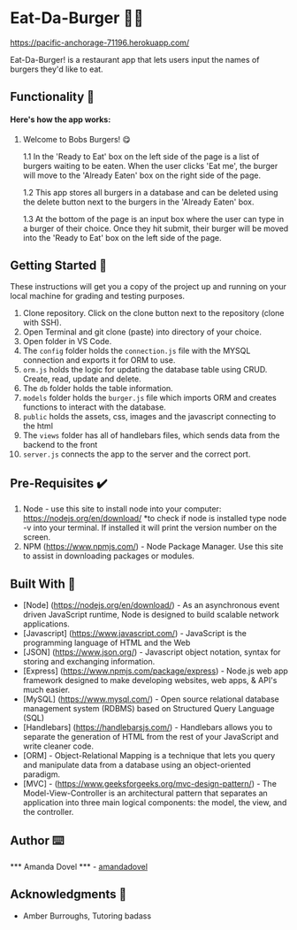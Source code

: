 # Eat-Da-Burger 🍔🍟
https://pacific-anchorage-71196.herokuapp.com/

Eat-Da-Burger! is a restaurant app that lets users input the names of burgers they'd like to eat.

## Functionality 💪
#### Here's how the app works: 
1. Welcome to Bobs Burgers! 😋

    1.1 In the 'Ready to Eat' box on the left side of the page is a list of burgers waiting to be eaten. When the user clicks 'Eat me', the burger will move to the 'Already Eaten' box on the right side of the page.

    1.2 This app stores all burgers in a database and can be deleted using the delete button next to the burgers in the 'Already Eaten' box.

    1.3 At the bottom of the page is an input box where the user can type in a burger of their choice. Once they hit submit, their burger will be moved into the 'Ready to Eat' box on the left side of the page. 

## Getting Started 🏁

These instructions will get you a copy of the project up and running on your local machine for grading and testing purposes. 

1. Clone repository. Click on the clone button next to the repository (clone with SSH). 
2. Open Terminal and git clone (paste) into directory of your choice. 
3. Open folder in VS Code. 
4. The `config` folder holds the `connection.js` file with the MYSQL connection and exports it for ORM to use.
5. `orm.js` holds the logic for updating the database table using CRUD. Create, read, update and delete. 
6. The `db` folder holds the table information.
7. `models` folder holds the `burger.js` file which imports ORM and creates functions to interact with the database. 
8. `public` holds the assets, css, images and the javascript connecting to the html
9. The `views` folder has all of handlebars files, which sends data from the backend to the front
10. `server.js` connects the app to the server and the correct port. 

## Pre-Requisites ✔️

1. Node - use this site to install node into your computer: https://nodejs.org/en/download/
    *to check if node is installed type node -v into your terminal. If installed it will print the version number on the screen.
2. NPM (https://www.npmjs.com/) - Node Package Manager. Use this site to assist in downloading packages or modules. 

## Built With 🔧

* [Node] (https://nodejs.org/en/download/) - As an asynchronous event driven JavaScript runtime, Node is designed to build scalable network applications. 
* [Javascript] (https://www.javascript.com/) - JavaScript is the programming language of HTML and the Web
* [JSON] (https://www.json.org/) - Javascript object notation, syntax for storing and exchanging information. 
* [Express] (https://www.npmjs.com/package/express) - Node.js web app framework designed to make developing websites, web apps, & API's much easier.
* [MySQL] (https://www.mysql.com/) - Open source relational database management system (RDBMS) based on Structured Query Language (SQL)
* [Handlebars] (https://handlebarsjs.com/) - Handlebars allows you to separate the generation of HTML from the rest of your JavaScript and write cleaner code.
* [ORM] - Object-Relational Mapping is a technique that lets you query and manipulate data from a database using an object-oriented paradigm.
* [MVC] - (https://www.geeksforgeeks.org/mvc-design-pattern/) - The Model-View-Controller is an architectural pattern that separates an application into three main logical components: the model, the view, and the controller.
 

## Author ⌨️
*** Amanda Dovel *** - [amandadovel](https://github.com/amandadovel)

## Acknowledgments 🌟

* Amber Burroughs, Tutoring badass